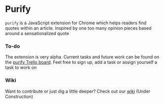 # Purify

`purify` is a JavaScript extension for Chrome which helps readers find quotes within an article. 
Inspired by one too many opinion pieces based around a sensationalized quote

### To-do
The extension is very alpha. Current tasks and future work can be found on the [purify Trello board](https://trello.com/b/dg4xZrfO). Feel free to sign up, add a task or assign yourself a task to work on

### Wiki
Want to contribute or just dig a little deeper? Check out our [wiki](https://github.com/adam-lynch/purify/wiki) (Under Construction)